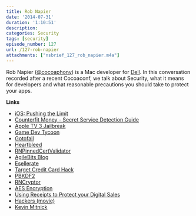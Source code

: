 ```yaml
---
title: Rob Napier
date: '2014-07-31'
duration: '1:10:51'
description:
categories: Security
tags: [security]
episode_number: 127
url: /127-rob-napier
attachments: ["nsbrief_127_rob_napier.m4a"]
---
```


Rob Napier ([@cocoaphony](http://twitter.com/cocoaphony)) is a Mac developer for [Dell](http://www.businessinsider.com/michael-dell-1997-apple-quote-2013-2). In this conversation recorded after a recent Cocoaconf, we talk about Security, what it means for developers and what reasonable precautions you should take to protect your apps.

**Links**

* [iOS: Pushing the Limit](http://iosptl.com)
* [Counterfit Money - Secret Service Detection Guide](http://www.secretservice.gov/money_detect.shtml)
* [Apple TV 3 Jailbreak](http://snow3rd.com)
* [Game Dev Tycoon](http://en.wikipedia.org/wiki/Game_Dev_Tycoon)
* [Gotofail](https://gotofail.com)
* [Heartbleed](http://en.wikipedia.org/wiki/Heartbleed)
* [RNPinnedCertValidator](https://github.com/rnapier/RNPinnedCertValidator)
* [AgileBits Blog](http://blog.agilebits.com)
* [Esellerate](http://www.mycommerce.com/esellerate)
* [Target Credit Card Hack](http://www.businessweek.com/articles/2014-03-13/target-missed-alarms-in-epic-hack-of-credit-card-data)
* [PBKDF2](http://en.wikipedia.org/wiki/PBKDF2)
* [RNCryptor](https://github.com/RNCryptor/RNCryptor)
* [AES Encryption](http://en.wikipedia.org/wiki/Advanced_Encryption_Standard)
* [Using Receipts to Protect your Digital Sales](https://developer.apple.com/videos/wwdc/2013/?include=308#308)
* [Hackers (movie)](http://www.imdb.com/title/tt0113243/)
* [Kevin Mitnick](http://en.wikipedia.org/wiki/Kevin_Mitnick)


